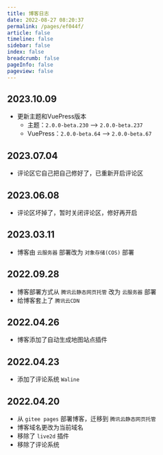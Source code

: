 ```yaml
---
title: 博客日志
date: 2022-08-27 08:20:37
permalink: /pages/ef044f/
article: false
timeline: false
sidebar: false
index: false
breadcrumb: false
pageInfo: false
pageview: false
---
```




## 2023.10.09

- 更新主题和VuePress版本
  - 主题：`2.0.0-beta.230` --> `2.0.0-beta.237`
  - VuePress：`2.0.0-beta.64` --> `2.0.0-beta.67`

## 2023.07.04

- 评论区它自己把自己修好了，已重新开启评论区

## 2023.06.08

- 评论区坏掉了，暂时关闭评论区，修好再开启

## 2023.03.11

- 博客由 `云服务器` 部署改为 `对象存储(COS)` 部署

## 2022.09.28

- 博客部署方式从 `腾讯云静态网页托管` 改为 `云服务器` 部署
- 给博客套上了 `腾讯云CDN`

## 2022.04.26

- 博客添加了自动生成地图站点插件

## 2022.04.23

- 添加了评论系统 `Waline`

## 2022.04.20

- 从 `gitee pages` 部署博客，迁移到 `腾讯云静态网页托管` 
- 博客域名更改为当前域名
- 移除了 `live2d` 插件
- 移除了评论系统
